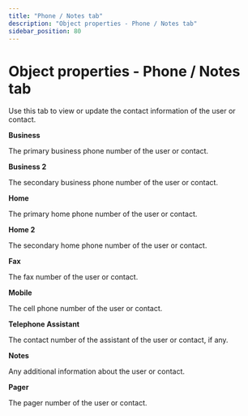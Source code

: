 ```yaml
---
title: "Phone / Notes tab"
description: "Object properties - Phone / Notes tab"
sidebar_position: 80
---
```


# Object properties - Phone / Notes tab

Use this tab to view or update the contact information of the user or contact.

**Business**

The primary business phone number of the user or contact.

**Business 2**

The secondary business phone number of the user or contact.

**Home**

The primary home phone number of the user or contact.

**Home 2**

The secondary home phone number of the user or contact.

**Fax**

The fax number of the user or contact.

**Mobile**

The cell phone number of the user or contact.

**Telephone Assistant**

The contact number of the assistant of the user or contact, if any.

**Notes**

Any additional information about the user or contact.

**Pager**

The pager number of the user or contact.
